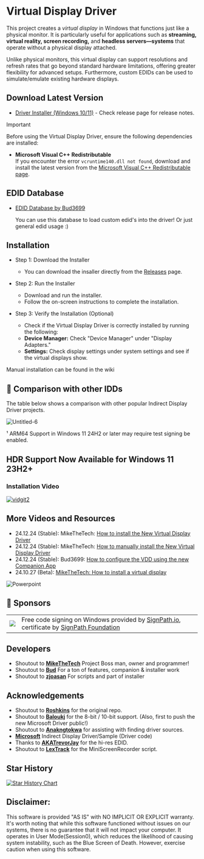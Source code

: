 # Virtual Display Driver
This project creates a _virtual display_ in Windows that functions just like a physical monitor. It is particularly useful for applications such as **streaming, virtual reality, screen recording,** and **headless servers—systems** that operate without a physical display attached. 

Unlike physical monitors, this virtual display can support resolutions and refresh rates that go beyond standard hardware limitations, offering greater flexibility for advanced setups. Furthermore, custom EDIDs can be used to simulate/emulate existing hardware displays.

## Download Latest Version

- [Driver Installer (Windows 10/11)](https://github.com/VirtualDisplay/Virtual-Display-Driver/releases) - Check release page for release notes.

> [!IMPORTANT]
> Before using the Virtual Display Driver, ensure the following dependencies are installed:
> - **Microsoft Visual C++ Redistributable**  
>   If you encounter the error `vcruntime140.dll not found`, download and install the latest version from the [Microsoft Visual C++ Redistributable page](https://learn.microsoft.com/en-us/cpp/windows/latest-supported-vc-redist?view=msvc-170).

## EDID Database
- [EDID Database by Bud3699](https://edid.mikethetech.com/)

  You can use this database to load custom edid's into the driver! Or just general edid usage :) 

## Installation

- Step 1: Download the Installer
   - You can download the insaller directly from the [Releases](https://github.com/VirtualDisplay/Virtual-Display-Driver/releases) page.

- Step 2: Run the Installer
   - Download and run the installer.
   - Follow the on-screen instructions to complete the installation.

- Step 3: Verify the Installation (Optional)
   - Check if the Virtual Display Driver is correctly installed by running the following:
   - **Device Manager:** Check "Device Manager" under "Display Adapters."
   - **Settings:** Check display settings under system settings and see if the virtual displays show.

Manual installation can be found in the wiki

## 🤔 Comparison with other IDDs

The table below shows a comparison with other popular Indirect Display Driver
projects.

![Untitled-6](https://github.com/user-attachments/assets/98ccb915-5a94-42f9-818b-213ceef4c3ac)

¹ ARM64 Support in Windows 11 24H2 or later may require test signing be enabled.

## HDR Support Now Available for Windows 11 23H2+ 

### Installation Video

[![vidgit2](https://github.com/user-attachments/assets/f9135092-55dc-4311-bc9a-ebbbfbe60a85)](https://youtu.be/Oz_cfbfUx0E)

## More Videos and Resources
- 24.12.24 (Stable): MikeTheTech: [How to install the New Virtual Display Driver](https://youtu.be/Oz_cfbfUx0E)
- 24.12.24 (Stable): MikeTheTech: [How to manually install the New Virtual Display Driver](https://youtu.be/sM9rNJWssAI)
- 24.12.24 (Stable): Bud3699: [How to configure the VDD using the new Companion App](https://youtu.be/p_gfjE_cwjk)
- 24.10.27 (Beta): [MikeTheTech: How to install a virtual display](https://youtu.be/byfBWDnToYk "How to install a virtual display")

![Powerpoint](https://github.com/user-attachments/assets/9ac05776-36e1-4ba1-ac52-3f189dbd7730)

## 🤝 Sponsors

<table>
  <tr>
    <td><img src="https://github.com/user-attachments/assets/ca93d971-67dc-41dd-b945-ab4f372ea72a" /></td>
    <td>Free code signing on Windows provided by <a href="https://signpath.io">SignPath.io</a>, certificate by <a href="https://signpath.org">SignPath Foundation</a></td>
  </tr>
</table>

## Developers

- Shoutout to **[MikeTheTech](https://github.com/itsmikethetech)** Project Boss man, owner and programmer!
- Shoutout to **[Bud](https://github.com/bud3699)** For a ton of features, companion & installer work
- Shoutout to **[zjoasan](https://github.com/zjoasan)** For scripts and part of installer

## Acknowledgements

- Shoutout to **[Roshkins](https://github.com/roshkins/IddSampleDriver)** for the original repo.
- Shoutout to **[Baloukj](https://github.com/baloukj/IddSampleDriver)** for the 8-bit / 10-bit support. (Also, first to push the new Microsoft Driver public!)
- Shoutout to **[Anakngtokwa](https://github.com/Anakngtokwa)** for assisting with finding driver sources.
- **[Microsoft](https://github.com/microsoft/Windows-driver-samples/tree/master/video/IndirectDisplay)** Indirect Display Driver/Sample (Driver code)
- Thanks to **[AKATrevorJay](https://github.com/akatrevorjay/edid-generator)** for the hi-res EDID.
- Shoutout to **[LexTrack](https://github.com/lextrack/)** for the MiniScreenRecorder script. 

## Star History

[![Star History Chart](https://api.star-history.com/svg?repos=VirtualDisplay/Virtual-Display-Driver&type=Date)](https://star-history.com/#VirtualDisplay/Virtual-Display-Driver&Date)

## Disclaimer:

This software is provided "AS IS" with NO IMPLICIT OR EXPLICIT warranty. It's worth noting that while this software functioned without issues on our systems, there is no guarantee that it will not impact your computer. It operates in User Mode(Session0), which reduces the likelihood of causing system instability, such as the Blue Screen of Death. However, exercise caution when using this software.
